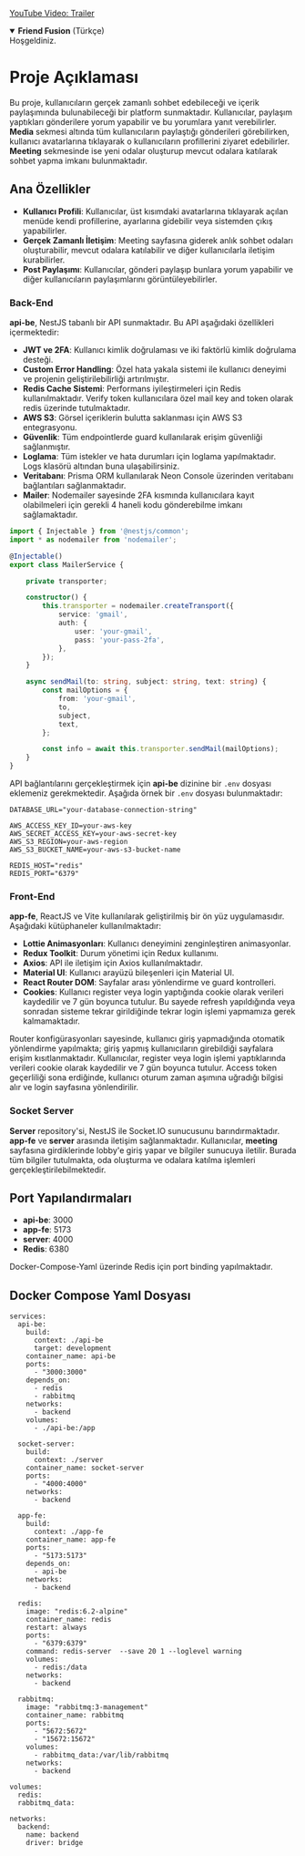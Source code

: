 [YouTube Video: Trailer](https://www.youtube.com/watch?v=1pF_iDZWcmU)

<details open>
<summary><strong>Friend Fusion</strong> (Türkçe)</summary>
Hoşgeldiniz.

# Proje Açıklaması

Bu proje, kullanıcıların gerçek zamanlı sohbet edebileceği ve içerik paylaşımında bulunabileceği bir platform sunmaktadır. Kullanıcılar, paylaşım yaptıkları gönderilere yorum yapabilir ve bu yorumlara yanıt verebilirler. **Media** sekmesi altında tüm kullanıcıların paylaştığı gönderileri görebilirken, kullanıcı avatarlarına tıklayarak o kullanıcıların profillerini ziyaret edebilirler. **Meeting** sekmesinde ise yeni odalar oluşturup mevcut odalara katılarak sohbet yapma imkanı bulunmaktadır.

## Ana Özellikler
- **Kullanıcı Profili**: Kullanıcılar, üst kısımdaki avatarlarına tıklayarak açılan menüde kendi profillerine, ayarlarına gidebilir veya sistemden çıkış yapabilirler.
- **Gerçek Zamanlı İletişim**: Meeting sayfasına giderek anlık sohbet odaları oluşturabilir, mevcut odalara katılabilir ve diğer kullanıcılarla iletişim kurabilirler.
- **Post Paylaşımı**: Kullanıcılar, gönderi paylaşıp bunlara yorum yapabilir ve diğer kullanıcıların paylaşımlarını görüntüleyebilirler.

### Back-End 
**api-be**, NestJS tabanlı bir API sunmaktadır. Bu API aşağıdaki özellikleri içermektedir:
- **JWT ve 2FA**: Kullanıcı kimlik doğrulaması ve iki faktörlü kimlik doğrulama desteği.
- **Custom Error Handling**: Özel hata yakala sistemi ile kullanıcı deneyimi ve projenin geliştirilebilirliği artırılmıştır.
- **Redis Cache Sistemi**: Performans iyileştirmeleri için Redis kullanılmaktadır. Verify token kullanıcılara özel mail key and token olarak redis üzerinde tutulmaktadır.
- **AWS S3**: Görsel içeriklerin bulutta saklanması için AWS S3 entegrasyonu.
- **Güvenlik**: Tüm endpointlerde guard kullanılarak erişim güvenliği sağlanmıştır.
- **Loglama**: Tüm istekler ve hata durumları için loglama yapılmaktadır. Logs klasörü altından buna ulaşabilirsiniz.
- **Veritabanı**: Prisma ORM kullanılarak Neon Console üzerinden veritabanı bağlantıları sağlanmaktadır.
- **Mailer**: Nodemailer sayesinde 2FA kısmında kullanıcılara kayıt olabilmeleri için gerekli 4 haneli kodu gönderebilme imkanı sağlamaktadır.

```typescript
import { Injectable } from '@nestjs/common';
import * as nodemailer from 'nodemailer';

@Injectable()
export class MailerService {

    private transporter;

    constructor() {
        this.transporter = nodemailer.createTransport({
            service: 'gmail',
            auth: {
                user: 'your-gmail',
                pass: 'your-pass-2fa',
            },
        });
    }

    async sendMail(to: string, subject: string, text: string) {
        const mailOptions = {
            from: 'your-gmail',
            to,
            subject,
            text,
        };

        const info = await this.transporter.sendMail(mailOptions);
    }
}
```

API bağlantılarını gerçekleştirmek için **api-be** dizinine bir `.env` dosyası eklemeniz gerekmektedir. Aşağıda örnek bir `.env` dosyası bulunmaktadır:

```
DATABASE_URL="your-database-connection-string"

AWS_ACCESS_KEY_ID=your-aws-key
AWS_SECRET_ACCESS_KEY=your-aws-secret-key
AWS_S3_REGION=your-aws-region
AWS_S3_BUCKET_NAME=your-aws-s3-bucket-name

REDIS_HOST="redis"
REDIS_PORT="6379"
```


### Front-End 
**app-fe**, ReactJS ve Vite kullanılarak geliştirilmiş bir ön yüz uygulamasıdır. Aşağıdaki kütüphaneler kullanılmaktadır:
- **Lottie Animasyonları**: Kullanıcı deneyimini zenginleştiren animasyonlar.
- **Redux Toolkit**: Durum yönetimi için Redux kullanımı.
- **Axios**: API ile iletişim için Axios kullanılmaktadır.
- **Material UI**: Kullanıcı arayüzü bileşenleri için Material UI.
- **React Router DOM**: Sayfalar arası yönlendirme ve guard kontrolleri.
- **Cookies**: Kullanıcı register veya login yaptığında cookie olarak verileri kaydedilir ve 7 gün boyunca tutulur. Bu sayede refresh yapıldığında veya sonradan sisteme tekrar girildiğinde tekrar login işlemi yapmamıza gerek kalmamaktadır.

Router konfigürasyonları sayesinde, kullanıcı giriş yapmadığında otomatik yönlendirme yapılmakta; giriş yapmış kullanıcıların girebildiği sayfalara erişim kısıtlanmaktadır. Kullanıcılar, register veya login işlemi yaptıklarında verileri cookie olarak kaydedilir ve 7 gün boyunca tutulur. Access token geçerliliği sona erdiğinde, kullanıcı oturum zaman aşımına uğradığı bilgisi alır ve login sayfasına yönlendirilir.

### Socket Server
**Server** repository'si, NestJS ile Socket.IO sunucusunu barındırmaktadır. **app-fe** ve **server** arasında iletişim sağlanmaktadır. Kullanıcılar, **meeting** sayfasına girdiklerinde lobby'e giriş yapar ve bilgiler sunucuya iletilir. Burada tüm bilgiler tutulmakta, oda oluşturma ve odalara katılma işlemleri gerçekleştirilebilmektedir.

## Port Yapılandırmaları
- **api-be**: 3000 
- **app-fe**: 5173 
- **server**: 4000 
- **Redis**: 6380 

Docker-Compose-Yaml üzerinde Redis için port binding yapılmaktadır.


## Docker Compose Yaml Dosyası

```
services:
  api-be:
    build:
      context: ./api-be
      target: development
    container_name: api-be
    ports:
      - "3000:3000"
    depends_on:
      - redis
      - rabbitmq
    networks:
      - backend 
    volumes:
      - ./api-be:/app

  socket-server:
    build:
      context: ./server
    container_name: socket-server
    ports:
      - "4000:4000"
    networks:
      - backend

  app-fe:
    build:
      context: ./app-fe
    container_name: app-fe
    ports:
      - "5173:5173"
    depends_on:
      - api-be
    networks:
      - backend

  redis:
    image: "redis:6.2-alpine"
    container_name: redis
    restart: always
    ports:
      - "6379:6379"
    command: redis-server  --save 20 1 --loglevel warning
    volumes:
      - redis:/data
    networks:
      - backend

  rabbitmq:
    image: "rabbitmq:3-management"
    container_name: rabbitmq
    ports:
      - "5672:5672"
      - "15672:15672"
    volumes:
      - rabbitmq_data:/var/lib/rabbitmq
    networks:
      - backend

volumes:
  redis:
  rabbitmq_data:

networks:
  backend:
    name: backend
    driver: bridge
```
</details>
